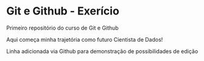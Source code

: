 # Git e Github - Exerício
 Primeiro repositório do curso de Git e Github

Aqui começa minha trajetória como futuro Cientista de Dados!

Linha adicionada via Github para demonstração de possibilidades de edição
